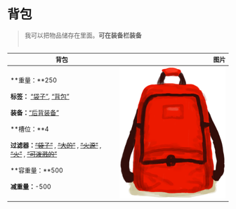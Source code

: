 # 背包  
> 我可以把物品储存在里面。<b>可在装备栏装备</b><br><br>  
  
  背包  |   图片   
 ----  |  ----:   
 **重量：**250<br><br>**标签：**	[“袋子”](tag_Bag.md), [“背包”](tag_Backpack.md)<br><br>**装备：**[“后背装备”](eTag_Backpack.md)<br><br>**槽位：**4<br><br>**过滤器：**~~[“袋子”](tag_Bag.md)~~ , ~~[“大的”](tag_Large.md)~~ , ~~[“火源”](tag_FireSource.md)~~ , ~~[“火”](tag_Fire.md)~~ , ~~[“可泼溅的”](tag_Spillable.md)~~<br><br>**容重量：**500<br><br>**减重量：**-500  |  <img decoding="async" src="Sprite/Backpack.png" href="a.md" style="max-width:300px;max-height:300px;">   
  
